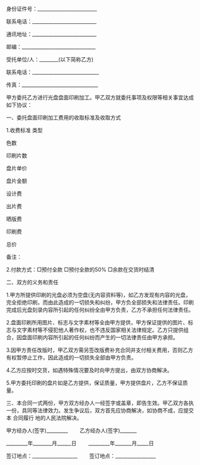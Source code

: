
 


身份证件号：_________________________


联系电话：___________________________


通讯地址：___________________________


邮编：_______________________________


受托单位/人：________(以下简称乙方)


联系电话：____________________________


传真：________________________________


甲方委托乙方进行光盘盘面印刷加工。甲乙双方就委托事项及权限等相关事宜达成如下协议：


一、委托盘面印刷加工费用的收取标准及收取方式


1.收费标准 类型


色数


印刷片数


盘片单价


盘片金额


设计费


出片费


晒版费


印刷费


总价


备注：


2.付款方式：□预付全款 □预付全款的50% □余款在交货时结清


二、双方的义务和责任


1.甲方所提供印刷的光盘必须为空盘(无内容资料等)，如乙方发现有内容的光盘，完全拒绝印刷，而由此造成的一切损失和纠纷，甲方负全部损失和法律责任。印刷完成后光盘刻录内容所引起的任何纠纷全由甲方负责，乙方不承担任何法律责任。


2.盘面印刷所用图片、标志与文字素材等全由甲方提供，甲方保证提供的图片、标志与文字素材等不侵犯他人著作权，也不违反国家相关法律规定。乙方只提供组合，因盘面印刷内容所引起的任何纠纷而产生的一切法律责任由甲方承担。


3.因甲方责任改版时，甲乙双方需另签改版费补充合同并支付相关费用，否则乙方有权暂停止工作，因此造成的一切损失全部由甲方负责。


4.乙方应按时交货，如遇特殊情况要及时向甲方提出，由双方协商解决。


5.甲方委托印刷的盘片如是乙方提供，保证质量，甲方提供盘片，乙方不保证质量。


三、本合同一式两份，甲方双方经办人一经签字或盖章，即告生效。甲乙双方各执一份，具同等法律效力。发生争议后，双方首先应协商解决，如协商不成，应提交本
合同履行
地的人民法院解决。


甲方经办人(签字)_________ 　　乙方经办人(签字)_______


_________年________月______日 　　_________年_______月_____日


签订地点：___________________ 　　签订地点：_________________
 


 

 
 
 
 
 
  


  
 

  


  


  
 
 
 
 

